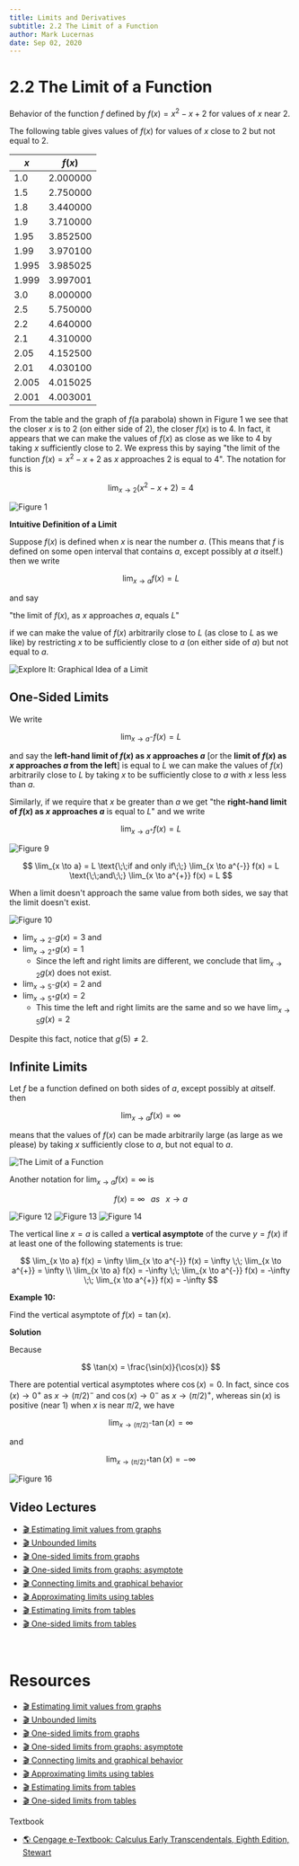 ```yaml
---
title: Limits and Derivatives
subtitle: 2.2 The Limit of a Function
author: Mark Lucernas
date: Sep 02, 2020
---
```



# 2.2 The Limit of a Function

Behavior of the function $f$ defined by $f(x) = x^{2} - x + 2$ for values of
$x$ near 2.

The following table gives values of $f(x)$ for values of $x$ close to 2 but not
equal to 2.

<center>

| $x$   | $f(x)$   |
|-------|----------|
| 1.0   | 2.000000 |
| 1.5   | 2.750000 |
| 1.8   | 3.440000 |
| 1.9   | 3.710000 |
| 1.95  | 3.852500 |
| 1.99  | 3.970100 |
| 1.995 | 3.985025 |
| 1.999 | 3.997001 |
| 3.0   | 8.000000 |
| 2.5   | 5.750000 |
| 2.2   | 4.640000 |
| 2.1   | 4.310000 |
| 2.05  | 4.152500 |
| 2.01  | 4.030100 |
| 2.005 | 4.015025 |
| 2.001 | 4.003001 |

</center>

From the table and the graph of $f$(a parabola) shown in Figure 1 we see that
the closer $x$ is to 2 (on either side of 2), the closer $f(x)$ is to 4. In
fact, it appears that we can make the values of $f(x)$ as close as we like to 4
by taking $x$ sufficiently close to 2. We express this by saying "the limit of
the function $f(x) = x^{2} - x + 2$ as $x$ approaches 2 is equal to 4". The
notation for this is

$$
\lim_{x \to 2} (x^{2} - x + 2) = 4
$$

![Figure 1](../../../../../files/fall-2020/MATH-150/chapter-2/2.2_figure_1.png)

**Intuitive Definition of a Limit**

Suppose $f(x)$ is defined when $x$ is near the number $a$. (This means that $f$
is defined on some open interval that contains $a$, except possibly at $a$
itself.) then we write

$$
\lim_{x \to a} f(x) = L
$$

and say

"the limit of $f(x)$, as $x$ approaches $a$, equals $L$"

if we can make the value of $f(x)$ arbitrarily close to $L$ (as close to $L$ as
we like) by restricting $x$ to be sufficiently close to $a$ (on either side of
$a$) but not equal to $a$.

![Explore It: Graphical Idea of a Limit](../../../../../files/fall-2020/MATH-150/chapter-2/2.2_explore_it_graphical_idea_of_a_limit.png)

## One-Sided Limits

We write

$$
\lim_{x \to a^{-}} f(x) = L
$$

and say the **left-hand limit of $f(x)$ as $x$ approaches $a$** [or the **limit
of $f(x)$ as $x$ approaches $a$ from the left**] is equal to $L$ we can make the
values of $f(x)$ arbitrarily close to $L$ by taking $x$ to be sufficiently close
to $a$ with $x$ less less than $a$.

Similarly, if we require that $x$ be greater than $a$ we get "the **right-hand
limit of $f(x)$ as $x$ approaches $a$** is equal to $L$" and we write

$$
\lim_{x \to a^{+}} f(x) = L
$$

![Figure 9](../../../../../files/fall-2020/MATH-150/chapter-2/2.2_figure_9.png)

$$
\lim_{x \to a} = L
\text{\;\;if and only if\;\;}
\lim_{x \to a^{-}} f(x) = L
\text{\;\;and\;\;}
\lim_{x \to a^{+}} f(x) = L
$$

When a limit doesn't approach the same value from both sides, we say that the
limit doesn't exist.

![Figure 10](../../../../../files/fall-2020/MATH-150/chapter-2/2.2_figure_10.png)

- $\lim_{x \to 2^{-}} g(x) = 3$ and
- $\lim_{x \to 2^{+}} g(x) = 1$
  - Since the left and right limits are different, we conclude that
    $\lim_{x \to 2} g(x)$ does not exist.
- $\lim_{x \to 5^{-}} g(x) = 2$ and
- $\lim_{x \to 5^{+}} g(x) = 2$
  - This time the left and right limits are the same and so we have
    $\lim_{x \to 5} g(x) = 2$


Despite this fact, notice that $g(5) \neq 2$.

## Infinite Limits

Let $f$ be a function defined on both sides of $a$, except possibly at
$a$itself. then

$$
\lim_{x \to a} f(x) = \infty
$$

means that the values of $f(x)$ can be made arbitrarily large (as large as we
please) by taking $x$ sufficiently close to $a$, but not equal to $a$.

![The Limit of a Function](../../../../../files/fall-2020/MATH-150/chapter-2/2.2_infinite_limits.png)

Another notation for $\lim_{x \to a} f(x) = \infty$ is

$$
f(x) = \infty \;\;\; as \;\;\; x \to a
$$

![Figure 12](../../../../../files/fall-2020/MATH-150/chapter-2/2.2_figure_12.png)
![Figure 13](../../../../../files/fall-2020/MATH-150/chapter-2/2.2_figure_13.png)
![Figure 14](../../../../../files/fall-2020/MATH-150/chapter-2/2.2_figure_14.png)

The vertical line $x = a$ is called a **vertical asymptote** of the curve
$y = f(x)$ if at least one of the following statements is true:

$$
\lim_{x \to a} f(x) = \infty  \lim_{x \to a^{-}} f(x) = \infty \;\; \lim_{x \to a^{+}} = \infty \\
\lim_{x \to a} f(x) = -\infty \;\; \lim_{x \to a^{-}} f(x) = -\infty \;\; \lim_{x \to a^{+}} f(x) = -\infty
$$

**Example 10:**

Find the vertical asymptote of $f(x) = \tan(x)$.

**Solution**

Because

$$
\tan(x) = \frac{\sin(x)}{\cos(x)}
$$

There are potential vertical asymptotes where $\cos(x) = 0$. In fact, since
$\cos(x) \to 0^{+}$ as $x \to (\pi/2)^{-}$ and $\cos(x) \to 0^{-}$ as
$x \to (\pi/2)^{+}$, whereas $\sin(x)$ is positive (near 1) when $x$ is near
$\pi/2$, we have

$$
\lim_{x \to (\pi/2)^{-}} \tan(x) = \infty
$$

and

$$
\lim_{x \to (\pi/2)^{+}} \tan(x) = -\infty
$$

![Figure 16](../../../../../files/fall-2020/MATH-150/chapter-2/2.2_figure_16.png)


## Video Lectures

- [🎬 Estimating limit values from graphs](https://www.khanacademy.org/math/ap-calculus-ab/ab-limits-new/ab-1-3/v/limits-from-graphs)
- [🎬 Unbounded limits](https://www.khanacademy.org/math/ap-calculus-ab/ab-limits-new/ab-1-3/v/unbounded-limits)
- [🎬 One-sided limits from graphs](https://www.khanacademy.org/math/ap-calculus-ab/ab-limits-new/ab-1-3/v/one-sided-limits-from-graphs)
- [🎬 One-sided limits from graphs: asymptote](https://www.khanacademy.org/math/ap-calculus-ab/ab-limits-new/ab-1-3/v/one-sided-limits-from-graphs-asymptote)
- [🎬 Connecting limits and graphical behavior](https://www.khanacademy.org/math/ap-calculus-ab/ab-limits-new/ab-1-3/v/connecting-limits-and-graphical-behavior)
- [🎬 Approximating limits using tables](https://www.khanacademy.org/math/ap-calculus-ab/ab-limits-new/ab-1-4/v/approximating-limit-from-table)
- [🎬 Estimating limits from tables](https://www.khanacademy.org/math/ap-calculus-ab/ab-limits-new/ab-1-4/v/estimating-limit-from-table)
- [🎬 One-sided limits from tables](https://www.khanacademy.org/math/ap-calculus-ab/ab-limits-new/ab-1-4/v/one-sided-limits-from-tables)


<br>

# Resources

- [🎬 Estimating limit values from graphs](https://www.khanacademy.org/math/ap-calculus-ab/ab-limits-new/ab-1-3/v/limits-from-graphs)
- [🎬 Unbounded limits](https://www.khanacademy.org/math/ap-calculus-ab/ab-limits-new/ab-1-3/v/unbounded-limits)
- [🎬 One-sided limits from graphs](https://www.khanacademy.org/math/ap-calculus-ab/ab-limits-new/ab-1-3/v/one-sided-limits-from-graphs)
- [🎬 One-sided limits from graphs: asymptote](https://www.khanacademy.org/math/ap-calculus-ab/ab-limits-new/ab-1-3/v/one-sided-limits-from-graphs-asymptote)
- [🎬 Connecting limits and graphical behavior](https://www.khanacademy.org/math/ap-calculus-ab/ab-limits-new/ab-1-3/v/connecting-limits-and-graphical-behavior)
- [🎬 Approximating limits using tables](https://www.khanacademy.org/math/ap-calculus-ab/ab-limits-new/ab-1-4/v/approximating-limit-from-table)
- [🎬 Estimating limits from tables](https://www.khanacademy.org/math/ap-calculus-ab/ab-limits-new/ab-1-4/v/estimating-limit-from-table)
- [🎬 One-sided limits from tables](https://www.khanacademy.org/math/ap-calculus-ab/ab-limits-new/ab-1-4/v/one-sided-limits-from-tables)

Textbook

+ [🌎 Cengage e-Textbook: Calculus Early Transcendentals, Eighth Edition, Stewart](https://webassign.com/)

